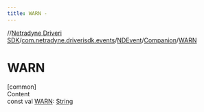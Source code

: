 ```yaml
---
title: WARN -
---
```

//[Netradyne Driveri SDK](../../../index.md)/[com.netradyne.driverisdk.events](../../index.md)/[NDEvent](../index.md)/[Companion](index.md)/[WARN](-w-a-r-n.md)



# WARN  
[common]  
Content  
const val [WARN](-w-a-r-n.md): [String](https://kotlinlang.org/api/latest/jvm/stdlib/kotlin/-string/index.html)  



